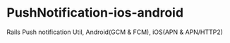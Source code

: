 # PushNotification-ios-android
Rails Push notification Util, Android(GCM &amp; FCM),  iOS(APN &amp; APN/HTTP2)
